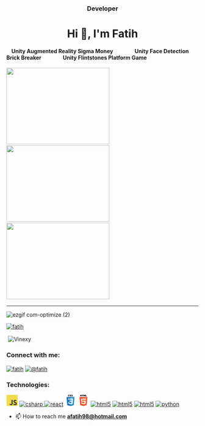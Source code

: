 <h3 align="center">Developer</h3>
<h1 align="center">Hi 👋, I'm Fatih</h1>

<h4 > 
&nbsp; &nbsp;  Unity Augmented Reality Sigma Money    &nbsp; &nbsp; &nbsp; &nbsp; &nbsp; &nbsp; &nbsp; &nbsp;   Unity Face Detection Brick Breaker  &nbsp; &nbsp; &nbsp; &nbsp; &nbsp; &nbsp;  &nbsp; &nbsp; Unity Flintstones Platform Game 
</h4>

<div align="left"> 
  <img  src="https://user-images.githubusercontent.com/85889196/223253108-0a27dfe7-93d0-49ea-9e5d-7ec5ae720ad7.gif" width="270" height="200"/>
  <img  src="https://user-images.githubusercontent.com/85889196/222722464-c3a2e36f-d605-4185-9204-66396bde28a6.gif" width="270" height="200"/>
  <img  src="https://user-images.githubusercontent.com/85889196/227111115-cb79bf63-a596-4d45-ac3f-498dfcf5b405.gif" width="270" height="200"/>
</div>
<hr>


![ezgif com-optimize (2)](https://user-images.githubusercontent.com/85889196/227758452-9d2c9cdb-eaa9-4e6f-be96-a0942174a8ca.gif)


<p align="left"> <a href="https://github.com/ryo-ma/github-profile-trophy"><img src="https://github-profile-trophy.vercel.app/?username=vinexy&row=1" alt="fatih" /></a> </p>

<p>&nbsp;<img align="center" src="https://github-readme-stats.vercel.app/api?username=vinexy&show_icons=true&theme=buefy&locale=en&count_private=true&hide=issues" alt="Vinexy" width="50%" /></p>


<h3 align="left">Connect with me:</h3>
<p align="left">
<a href="https://www.linkedin.com/in/vinex/" target="_blank"><img align="center" src="https://play-lh.googleusercontent.com/kMofEFLjobZy_bCuaiDogzBcUT-dz3BBbOrIEjJ-hqOabjK8ieuevGe6wlTD15QzOqw" alt="fatih" height="30" width="30" /></a>
<a href="https://medium.com/@Vinexx" target="_blank"><img align="center" src="https://icon-library.com/images/medium-icon/medium-icon-21.jpg" alt="@fatih" height="30" width="30" /></a>
</p>
<h3 align="left">Technologies:</h3>
<p align="left">
<a href="https://developer.mozilla.org/en-US/docs/Web/JavaScript" target="_blank"> <img src="https://raw.githubusercontent.com/devicons/devicon/master/icons/javascript/javascript-original.svg" alt="javascript" width="30" height="30"/></a>
<a href="https://docs.microsoft.com/en-us/dotnet/csharp/" target="_blank"> <img src="https://seeklogo.com/images/C/c-sharp-c-logo-02F17714BA-seeklogo.com.png" alt="csharp" width="27" height="30"/> </a>
<a href="https://reactjs.org/" target="_blank"> <img src="https://upload.wikimedia.org/wikipedia/commons/thumb/4/47/React.svg/1200px-React.svg.png" alt="react" width="33" height="30"/></a>
<a href="https://www.w3schools.com/css/" target="_blank"> <img src="https://raw.githubusercontent.com/devicons/devicon/master/icons/css3/css3-original-wordmark.svg" alt="css3" width="30" height="30"/></a>
<a href="https://www.w3.org/html/" target="_blank"> <img src="https://raw.githubusercontent.com/devicons/devicon/master/icons/html5/html5-original-wordmark.svg" alt="html5" width="30" height="30"/></a>
<a href="https://docs.unity3d.com/Manual/index.html" target="_blank"> <img src="https://encrypted-tbn0.gstatic.com/images?q=tbn:ANd9GcQ7FkT1SQek5K_AdBthTowtrvu8MkCp2_qtYg&usqp=CAU" alt="html5" width="30" height="30"/></a>
<a href="https://docs.soliditylang.org/en/v0.8.17/" target="_blank"> <img src="https://ih1.redbubble.net/image.525157175.0839/flat,750x,075,f-pad,750x1000,f8f8f8.jpg" alt="html5" width="30" height="30"/></a>
<a href="https://ethereum.org/en/developers/docs/" target="_blank"> <img src="https://p.kindpng.com/picc/s/124-1245795_ethereum-logo-ethereum-eth-hd-png-download.png" alt="html5" width="30" height="30"/></a>
<a href="https://www.python.org" target="_blank"> <img src="https://logos-world.net/wp-content/uploads/2021/10/Python-Symbol.png" alt="python" width="30" height="30"/></a>

</p>

- 📫 How to reach me **afatih98@hotmail.com**




